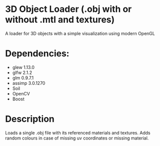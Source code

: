 # 3D Object Loader (.obj with or without .mtl and textures)
A loader for 3D objects with a simple visualization using modern OpenGL

# Dependencies:
- glew 1.13.0
- glfw 2.1.2
- glm 0.9.7.1
- assimp 3.0.1270
- Soil
- OpenCV
- Boost

# Description
Loads a single .obj file with its referenced materials and textures. Adds random colours in case of missing uv coordinates or missing material.  
